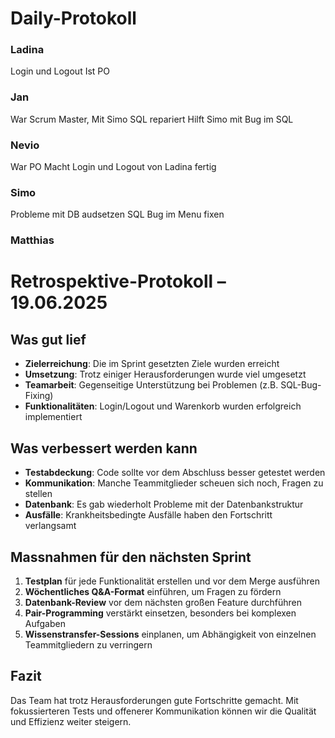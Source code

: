 # Daily-Protokoll

### Ladina

Login und Logout
Ist PO

### Jan

War Scrum Master, Mit Simo SQL repariert
Hilft Simo mit Bug im SQL

### Nevio

War PO
Macht Login und Logout von Ladina fertig

### Simo

Probleme mit DB audsetzen
SQL Bug im Menu fixen

### Matthias



# Retrospektive-Protokoll – 19.06.2025

## Was gut lief

- **Zielerreichung**: Die im Sprint gesetzten Ziele wurden erreicht
- **Umsetzung**: Trotz einiger Herausforderungen wurde viel umgesetzt
- **Teamarbeit**: Gegenseitige Unterstützung bei Problemen (z.B. SQL-Bug-Fixing)
- **Funktionalitäten**: Login/Logout und Warenkorb wurden erfolgreich implementiert

## Was verbessert werden kann

- **Testabdeckung**: Code sollte vor dem Abschluss besser getestet werden
- **Kommunikation**: Manche Teammitglieder scheuen sich noch, Fragen zu stellen
- **Datenbank**: Es gab wiederholt Probleme mit der Datenbankstruktur
- **Ausfälle**: Krankheitsbedingte Ausfälle haben den Fortschritt verlangsamt

## Massnahmen für den nächsten Sprint

1. **Testplan** für jede Funktionalität erstellen und vor dem Merge ausführen
2. **Wöchentliches Q&A-Format** einführen, um Fragen zu fördern
3. **Datenbank-Review** vor dem nächsten großen Feature durchführen
4. **Pair-Programming** verstärkt einsetzen, besonders bei komplexen Aufgaben
5. **Wissenstransfer-Sessions** einplanen, um Abhängigkeit von einzelnen Teammitgliedern zu verringern

## Fazit

Das Team hat trotz Herausforderungen gute Fortschritte gemacht. Mit fokussierteren Tests und offenerer Kommunikation können wir die Qualität und Effizienz weiter steigern.

